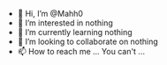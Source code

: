 - 👋 Hi, I’m @Mahh0
- 👀 I’m interested in nothing
- 🌱 I’m currently learning nothing
- 💞️ I’m looking to collaborate on nothing
- 📫 How to reach me ... You can't ...

<!---
Mahh0/Mahh0 is a ✨ special ✨ repository because its `README.md` (this file) appears on your GitHub profile.
You can click the Preview link to take a look at your changes.
--->
